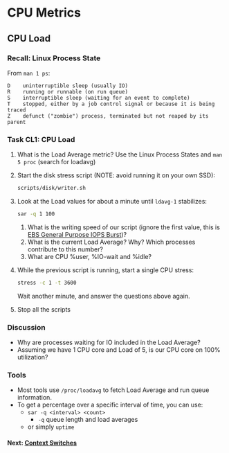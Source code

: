 # CPU Metrics

## CPU Load

### Recall: Linux Process State

From `man 1 ps`:
```
D    uninterruptible sleep (usually IO)
R    running or runnable (on run queue)
S    interruptible sleep (waiting for an event to complete)
T    stopped, either by a job control signal or because it is being traced
Z    defunct ("zombie") process, terminated but not reaped by its parent
```

### Task CL1: CPU Load

1. What is the Load Average metric? Use the Linux Process States and `man 5 proc` (search for loadavg)
2. Start the disk stress script (NOTE: avoid running it on your own SSD):

	```bash
	scripts/disk/writer.sh
	```

3. Look at the Load values for about a minute until `ldavg-1` stabilizes:

	```bash
	sar -q 1 100
	```

	1. What is the writing speed of our script (ignore the first value, this is [EBS General Purpose IOPS Burst](http://aws.amazon.com/ebs/details/#GP))?
	2. What is the current Load Average? Why? Which processes contribute to this number?
	3. What are CPU %user, %IO-wait and %idle?
4. While the previous script is running, start a single CPU stress:

	```bash
	stress -c 1 -t 3600
	```
	Wait another minute, and answer the questions above again.
5. Stop all the scripts

### Discussion

- Why are processes waiting for IO included in the Load Average?
- Assuming we have 1 CPU core and Load of 5, is our CPU core on 100% utilization?

### Tools

 - Most tools use `/proc/loadavg` to fetch Load Average and run queue information.
 - To get a percentage over a specific interval of time, you can use:
	 - `sar -q <interval> <count>`
		 - `-q` queue length and load averages
	 - or  simply `uptime`

#### Next: [Context Switches](cpu-ctxt.md)
